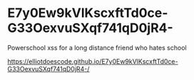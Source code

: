 # E7y0Ew9kVlKscxftTd0ce-G33OexvuSXqf741qD0jR4-

Powerschool xss for a long distance friend who hates school

https://elliotdoescode.github.io/E7y0Ew9kVlKscxftTd0ce-G33OexvuSXqf741qD0jR4-/
